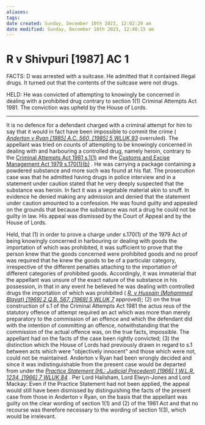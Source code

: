 ```yaml
---
aliases: 
tags: 
date created: Sunday, December 10th 2023, 12:02:29 am
date modified: Sunday, December 10th 2023, 12:40:15 am
---
```


# R v Shivpuri [1987] AC 1

FACTS: D was arrested with a suitcase. He admitted that it contained illegal drugs. It turned out that the contents of the suitcase were not drugs.

HELD: He was convicted of attempting to knowingly be concerned in dealing with a prohibited drug contrary to section 1(1) Criminal Attempts Act 1981. The conviction was upheld by the House of Lords.

---

It is no defence for a defendant charged with a criminal attempt for him to say that it would in fact have been impossible to commit the crime ( _[Anderton v Ryan [1985] A.C. 560, [1985] 5 WLUK 93](https://uk.westlaw.com/Document/I5E0515E0E42711DA8FC2A0F0355337E9/View/FullText.html?originationContext=document&transitionType=DocumentItem&ppcid=8fe3575a77d14d73afeca8d3f791e6f5&contextData=(sc.Default))_ overruled). The appellant was tried on counts of attempting to be knowingly concerned in dealing with and harbouring a controlled drug, namely heroin, contrary to the [Criminal Attempts Act 1981 s.1(1)](https://uk.westlaw.com/Document/I0BAEAA40E44A11DA8D70A0E70A78ED65/View/FullText.html?originationContext=document&transitionType=DocumentItem&ppcid=8fe3575a77d14d73afeca8d3f791e6f5&contextData=(sc.Default)) and the [Customs and Excise Management Act 1979 s.170(1)(b)](https://uk.westlaw.com/Document/ID6DFF270E44811DA8D70A0E70A78ED65/View/FullText.html?originationContext=document&transitionType=DocumentItem&ppcid=8fe3575a77d14d73afeca8d3f791e6f5&contextData=(sc.Default)) . He was carrying a package containing a powdered substance and more such was found at his flat. The prosecution case was that he admitted having drugs in police interview and in a statement under caution stated that he very deeply suspected that the substance was heroin. In fact it was a vegetable material akin to snuff. In evidence he denied making any admission and denied that the statement under caution amounted to a confession. He was found guilty and appealed on the grounds that because the substance was not a drug he could not be guilty in law. His appeal was dismissed by the Court of Appeal and by the House of Lords.

Held, that (1) in order to prove a charge under s.170(1) of the 1979 Act of being knowingly concerned in harbouring or dealing with goods the importation of which was prohibited, it was sufficient to prove that the person knew that the goods concerned were prohibited goods and no proof was required that he knew the goods to be of a particular category, irrespective of the different penalties attaching to the importation of different categories of prohibited goods. Accordingly, it was immaterial that the appellant was unsure of the exact nature of the substance in his possession, in that in any event he believed he was dealing with controlled drugs the importation of which was prohibited ( _[R. v Hussain (Mohammed Blayat) [1969] 2 Q.B. 567, [1969] 5 WLUK 7](https://uk.westlaw.com/Document/I4D4ABF60E42811DA8FC2A0F0355337E9/View/FullText.html?originationContext=document&transitionType=DocumentItem&ppcid=8fe3575a77d14d73afeca8d3f791e6f5&contextData=(sc.Default))_ approved); (2) on the true construction of s.1 of the Criminal Attempts Act 1981 the actus reus of the statutory offence of attempt required an act which was more than merely preparatory to the commission of an offence and which the defendant did with the intention of committing an offence, notwithstanding that the commission of the actual offence was, on the true facts, impossible. The appellant had on the facts of the case been rightly convicted; (3) the distinction which the House of Lords had previously drawn in regard to s.1 between acts which were "objectively innocent" and those which were not, could not be maintained. Anderton v Ryan had been wrongly decided and since it was indistinguishable from the present case would be departed from under the _[Practice Statement (HL: Judicial Precedent) [1966] 1 W.L.R. 1234, [1966] 7 WLUK 84](https://uk.westlaw.com/Document/I285E3BA0E42811DA8FC2A0F0355337E9/View/FullText.html?originationContext=document&transitionType=DocumentItem&ppcid=8fe3575a77d14d73afeca8d3f791e6f5&contextData=(sc.Default))_ . Per Lord Hailsham, Lord Elwyn-Jones and Lord Mackay: Even if the Practice Statement had not been applied, the appeal would still have been dismissed by distinguishing the facts of the present case from those in Anderton v Ryan, on the basis that the appellant was guilty on the clear wording of section 1(1) and (2) of the 1981 Act and that no recourse was therefore necessary to the wording of section 1(3), which would be irrelevant.
